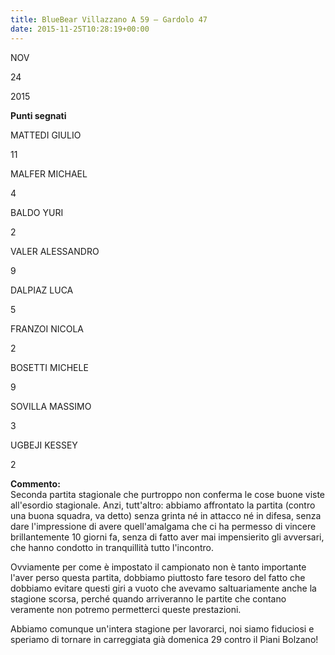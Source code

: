 ```yaml
---
title: BlueBear Villazzano A 59 – Gardolo 47
date: 2015-11-25T10:28:19+00:00
---
```

NOV

24

2015

**Punti segnati**

MATTEDI GIULIO

11

MALFER MICHAEL

4

BALDO YURI

2

VALER ALESSANDRO

9

DALPIAZ LUCA

5

FRANZOI NICOLA

2

BOSETTI MICHELE

9

SOVILLA MASSIMO

3

UGBEJI KESSEY

2

**Commento:**  
Seconda partita stagionale che purtroppo non conferma le cose buone viste all'esordio stagionale. Anzi, tutt'altro: abbiamo affrontato la partita (contro una buona squadra, va detto) senza grinta né in attacco né in difesa, senza dare l'impressione di avere quell'amalgama che ci ha permesso di vincere brillantemente 10 giorni fa, senza di fatto aver mai impensierito gli avversari, che hanno condotto in tranquillità tutto l'incontro.

Ovviamente per come è impostato il campionato non è tanto importante l'aver perso questa partita, dobbiamo piuttosto fare tesoro del fatto che dobbiamo evitare questi giri a vuoto che avevamo saltuariamente anche la stagione scorsa, perché quando arriveranno le partite che contano veramente non potremo permetterci queste prestazioni.

Abbiamo comunque un'intera stagione per lavorarci, noi siamo fiduciosi e speriamo di tornare in carreggiata già domenica 29 contro il Piani Bolzano!